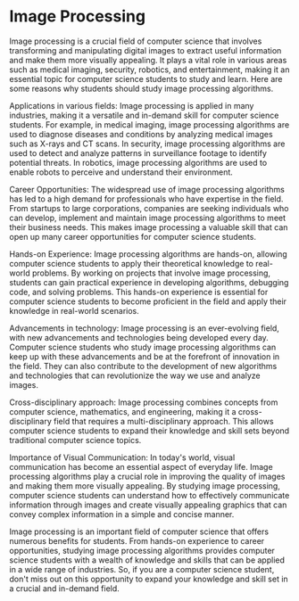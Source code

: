 # Image Processing

Image processing is a crucial field of computer science that involves transforming and manipulating digital images to extract useful information and make them more visually appealing. It plays a vital role in various areas such as medical imaging, security, robotics, and entertainment, making it an essential topic for computer science students to study and learn. Here are some reasons why students should study image processing algorithms.

Applications in various fields: Image processing is applied in many industries, making it a versatile and in-demand skill for computer science students. For example, in medical imaging, image processing algorithms are used to diagnose diseases and conditions by analyzing medical images such as X-rays and CT scans. In security, image processing algorithms are used to detect and analyze patterns in surveillance footage to identify potential threats. In robotics, image processing algorithms are used to enable robots to perceive and understand their environment.

Career Opportunities: The widespread use of image processing algorithms has led to a high demand for professionals who have expertise in the field. From startups to large corporations, companies are seeking individuals who can develop, implement and maintain image processing algorithms to meet their business needs. This makes image processing a valuable skill that can open up many career opportunities for computer science students.

Hands-on Experience: Image processing algorithms are hands-on, allowing computer science students to apply their theoretical knowledge to real-world problems. By working on projects that involve image processing, students can gain practical experience in developing algorithms, debugging code, and solving problems. This hands-on experience is essential for computer science students to become proficient in the field and apply their knowledge in real-world scenarios.

Advancements in technology: Image processing is an ever-evolving field, with new advancements and technologies being developed every day. Computer science students who study image processing algorithms can keep up with these advancements and be at the forefront of innovation in the field. They can also contribute to the development of new algorithms and technologies that can revolutionize the way we use and analyze images.

Cross-disciplinary approach: Image processing combines concepts from computer science, mathematics, and engineering, making it a cross-disciplinary field that requires a multi-disciplinary approach. This allows computer science students to expand their knowledge and skill sets beyond traditional computer science topics.

Importance of Visual Communication: In today's world, visual communication has become an essential aspect of everyday life. Image processing algorithms play a crucial role in improving the quality of images and making them more visually appealing. By studying image processing, computer science students can understand how to effectively communicate information through images and create visually appealing graphics that can convey complex information in a simple and concise manner.

Image processing is an important field of computer science that offers numerous benefits for students. From hands-on experience to career opportunities, studying image processing algorithms provides computer science students with a wealth of knowledge and skills that can be applied in a wide range of industries. So, if you are a computer science student, don't miss out on this opportunity to expand your knowledge and skill set in a crucial and in-demand field.
